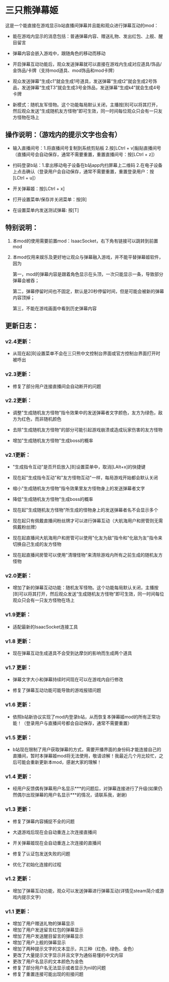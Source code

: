 # 三只熊弹幕姬

这是一个能直接在游戏显示b站直播间弹幕并且能和观众进行弹幕互动的mod：

- 能在游戏内显示的消息包括：普通弹幕内容、赠送礼物、发出红包、上舰、醒目留言

- 弹幕内容会嵌入游戏中，跟随角色的移动而移动

- 开启弹幕互动功能后，观众发送弹幕就可以直接在游戏内生成对应道具/饰品/金饰品/卡牌（支持mod道具、mod饰品和mod卡牌）

- 观众发送弹幕“生成c1”就会生成1号道具，发送弹幕“生成t2”就会生成2号饰品，发送弹幕“生成T3”就会生成3号金饰品，发送弹幕“生成k4”就会生成4号卡牌

- 新模式：随机友军怪物。这个功能每局默认关闭，主播按[B]可以将其打开，然后观众发送“生成随机友方怪物”即可生效，同一时间每位观众只会有一只友方怪物在场上

## 操作说明：（游戏内的提示文字也会有）

- 输入直播间号：1.将直播间号复制到系统剪贴板 2.按[LCtrl + v]黏贴直播间号（直播间号会自动保存，通常不需要重置，重置直播间号：按[LCtrl + z]）

- 扫码登录b站：1.拿出移动电子设备在b站app内扫屏幕上二维码 2.在电子设备上点击确认（登录用户会自动保存，通常不需要重置，重置登录用户：按[LCtrl + u]）

- 开关弹幕姬：按[LCtrl + x]

- 打开设置菜单/保存并关闭菜单：按[B]

- 在设置菜单内发送测试弹幕: 按[T]

## 特别说明：

1. 本mod的使用需要前置mod：IsaacSocket，右下角有链接可以跳转到前置mod

2. 本mod仅用来娱乐及更好地让观众与弹幕融入游戏，并不能平替弹幕姬软件，因为

    第一，mod的弹幕内容是跟着角色显示在头顶，一次只能显示一条，导致部分弹幕会被吞；

    第二，弹幕停留时间也不固定，默认是20秒停留时间，但是可能会被新的弹幕内容顶掉；

    第三，不能在游戏画面中看到历史弹幕内容


## 更新日志：

### v2.4更新：

- 从现在起[B]设置菜单不会在三只熊中文控制台界面或官方控制台界面打开时被呼出

### v2.3更新：

- 修复了部分用户连接直播间会自动断开的问题

### v2.2更新：

- 调整"生成随机友方怪物"指令效果中的发送弹幕者文字颜色，友方为绿色，敌方为红色，而非随机颜色

- 去除"生成随机友方怪物"的部分可能引起游戏崩溃或造成玩家伤害的友方怪物

- 增加"生成随机友方怪物"生成boss的概率

### v2.1更新：

- "生成指令互动"是否开启放入[B]设置菜单中，取消[LAlt+x]的快捷键

- 现在起"生成指令互动"和"友方怪物互动"一样，每局游戏开始都会默认关闭

- 缩小"生成随机友方怪物"指令效果里友方怪物身上的发送弹幕者文字

- 降低"生成随机友方怪物"生成boss的概率

- 现在起"生成随机友方怪物"所生成的怪物身上的发送弹幕者名不会显示多个

- 现在起只有佩戴直播间粉丝牌才可以进行弹幕互动（大航海用户和房管则无需佩戴粉丝牌）

- 现在起直播间大航海用户和房管可以使用"化友为敌"指令和"化敌为友"指令来切换自己生成的友方怪物

- 现在起直播间房管可以使用"清理怪物"来清除游戏内所有之前生成的随机友方怪物

### v2.0更新：

- 增加了新的弹幕互动功能：随机友军怪物。这个功能每局默认关闭，主播按[B]可以将其打开，然后观众发送“生成随机友方怪物”即可生效，同一时间每位观众只会有一只友方怪物在场上

### v1.9更新：

- 适配最新的IsaacSocket连接工具

### v1.8 更新：

- 现在弹幕互动生成道具不会受到达摩剑的影响而生成两个道具

### v1.7 更新：

- 弹幕文字大小和弹幕持续时间现在可以在游戏内自行修改

- 修复了弹幕互动功能可能导致的游戏报错问题

### v1.6 更新：

- 依照b站新协议实现了mod内登录b站，从而恢复本弹幕姬mod的所有正常功能！（登录用户与直播间号都会自动保存，通常不需要重置）

### v1.5 更新：

- b站现在限制了用户获取弹幕的方式，需要开播界面的身份码才能连接自己的直播间，暂时本弹幕姬mod将无法使用，敬请谅解！我最近几个月比较忙，之后可能会重新更新本mod，感谢大家的理解！

### v1.4 更新：

- 经用户反馈偶有弹幕用户名显示\*\*\*的问题后，对弹幕连接进行了升级(如果仍然偶尔出现弹幕的用户名显示\*\*\*的情况，请联系我，谢谢)

### v1.3 更新：

- 修复了弹幕内容捕捉不全的问题

- 大退游戏后现在会自动重连上次连接直播间

- 开关弹幕姬现在会自动重连上次连接的直播间

- 修复了认证包发送失败的问题

- 优化了初始化连接的过程

### v1.2 更新：

- 增加了弹幕互动功能，观众可以发送弹幕进行弹幕互动(详情见steam简介或游戏内提示文字)

### v1.1 更新：

- 增加了用户赠送礼物的弹幕显示
- 增加了用户发送留言红包的弹幕显示
- 增加了用户发送醒目留言的弹幕显示
- 增加了用户上舰的弹幕显示
- 增加了两种提示文字的文本显示，共三种（红色、绿色、金色）
- 更改了大量提示文字显示并且文字为通俗易懂的中文内容
- 更改了用户名显示的文本颜色为金色
- 修复了部分用户名无法显示或者显示为nil的问题
- 修复了重置连接可能出现的衔接问题